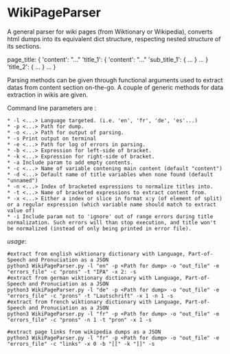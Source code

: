 # WikiPageParser

A general parser for wiki pages (from Wiktionary or Wikipedia), converts html dumps into its equivalent dict structure, respecting nested structure of its sections.

page_title: {
    'content': "..."
    'title_1': {
        'content': "..."
        'sub_title_1': {
            ...
        }
        ...
    }
    'title_2': {
        ...
    }
    ...
}

Parsing methods can be given through functional arguments used to extract datas from content section on-the-go.
A couple of generic methods for data extraction in wikis are given.


Command line parameters are :

    * -l <...> Language targeted. (i.e. 'en', 'fr', 'de', 'es'...)
    * -p <...> Path for dump.
    * -o <...> Path for output of parsing.
    * -s Print output on terminal
    * -e <...> Path for log of errors in parsing.
    * -b <...> Expression for left-side of bracket.
    * -k <...> Expression for right-side of bracket.
    * -a Include param to add empty contents.
    * -c <...> Name of variable contening main content (default "content")
    * -d <...> Default name of title variables when none found (default "unnamed")
    * -n <...> Index of bracketed expressions to normalize titles into.
    * -t <...> Name of bracketed expressions to extract content from.
    * -x <...> Either a index or slice in format x:y (of element of split) or a regular expression (which variable name should match to extract value of)
    * -i Include param not to 'ignore' out of range errors during title normalization. Such errors will than stop execution, and title won't be normalized (instead of only being printed in error file).


*usage*:

    #extract from english wiktionary dictionary with Language, Part-of-Speech and Pronuciation as a JSON
    python3 WikiPageParser.py -l "en" -p <Path for dump> -o "out_file" -e "errors_file" -c "prons" -t "IPA" -x 2: -s
    #extract from german wiktionary dictionary with Language, Part-of-Speech and Pronuciation as a JSON
    python3 WikiPageParser.py -l "de" -p <Path for dump> -o "out_file" -e "errors_file" -c "prons" -t "Lautschrift" -x 1 -n 1 -s
    #extract from french wiktionary dictionary with Language, Part-of-Speech and Pronuciation as a JSON
    python3 WikiPageParser.py -l "fr" -p <Path for dump> -o "out_file" -e "errors_file" -c "prons" -n 1 -t "pron" -x 1 -s

    #extract page links from wikipedia dumps as a JSON
    python3 WikiPageParser.py -l "fr" -p <Path for dump> -o "out_file" -e "errors_file" -c "links" -x 0 -b "[[" -k "]]" -s
